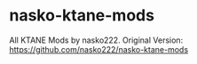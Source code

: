 # nasko-ktane-mods
 All KTANE Mods by nasko222.
 Original Version: https://github.com/nasko222/nasko-ktane-mods
